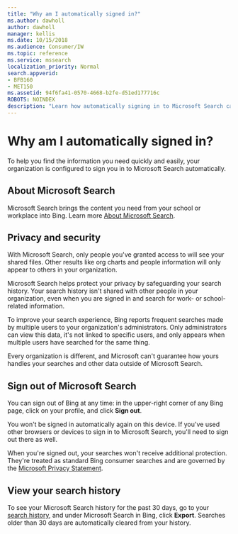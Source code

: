 ```yaml
---
title: "Why am I automatically signed in?"
ms.author: dawholl
author: dawholl
manager: kellis
ms.date: 10/15/2018
ms.audience: Consumer/IW
ms.topic: reference
ms.service: mssearch
localization_priority: Normal
search.appverid:
- BFB160
- MET150
ms.assetid: 94f6fa41-0570-4668-b2fe-d51ed177716c
ROBOTS: NOINDEX
description: "Learn how automatically signing in to Microsoft Search can help you quickly and easily find work results"
---
```


# Why am I automatically signed in?

To help you find the information you need quickly and easily, your organization is configured to sign you in to Microsoft Search automatically.
  
## About Microsoft Search

Microsoft Search brings the content you need from your school or workplace into Bing. Learn more [About Microsoft Search](about-microsoft-search.md).
  
## Privacy and security

With Microsoft Search, only people you've granted access to will see your shared files. Other results like org charts and people information will only appear to others in your organization.
  
Microsoft Search helps protect your privacy by safeguarding your search history. Your search history isn't shared with other people in your organization, even when you are signed in and search for work- or school-related information.
  
To improve your search experience, Bing reports frequent searches made by multiple users to your organization's administrators. Only administrators can view this data, it's not linked to specific users, and only appears when multiple users have searched for the same thing.
  
Every organization is different, and Microsoft can't guarantee how yours handles your searches and other data outside of Microsoft Search.
  
## Sign out of Microsoft Search

You can sign out of Bing at any time: in the upper-right corner of any Bing page, click on your profile, and click **Sign out**.
  
You won't be signed in automatically again on this device. If you've used other browsers or devices to sign in to Microsoft Search, you'll need to sign out there as well. 
  
When you're signed out, your searches won't receive additional protection. They're treated as standard Bing consumer searches and are governed by the [Microsoft Privacy Statement](https://privacy.microsoft.com/en-us/privacystatement).
  
## View your search history

To see your Microsoft Search history for the past 30 days, go to your [search history](https://ssl.bing.com/profile/history), and under Microsoft Search in Bing, click **Export**. Searches older than 30 days are automatically cleared from your history.

  


